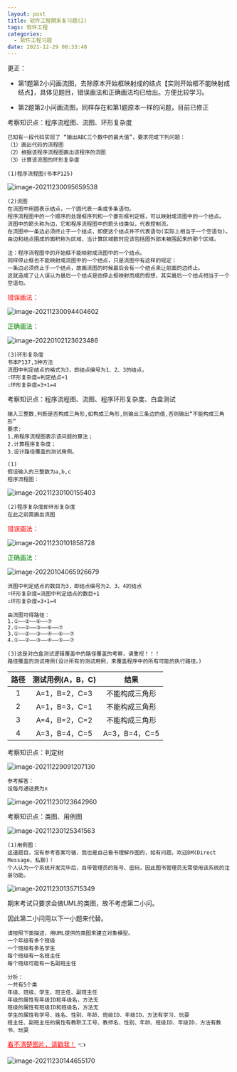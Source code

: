 ```yaml
---
layout: post
title: 软件工程期末复习题(2)
tags: 软件工程
categories:
  - 软件工程习题
date: 2021-12-29 08:33:48
---
```




更正：

+ 第1题第2小问画流图，去除原本开始框映射成的结点【实则开始框不能映射成结点】，具体见题目，错误画法和正确画法均已给出。方便比较学习。

+ 第2题第2小问画流图，同样存在和第1题原本一样的问题，目前已修正



考察知识点：程序流程图、流图、环形复杂度

<!--more-->

```
已知有一段代码实现了 “输出ABC三个数中的最大值”，要求完成下列问题：
（1）画出代码的流程图
（2）根据该程序流程图画出该程序的流图
（3）计算该流图的环形复杂度
```

```
(1)程序流程图(书本P125)
```

![image-20211230095659538](https://gitee.com/gujiakai/pic-go-typora02/raw/master/img/202112300956643.png)



```
(2)流图
在流图中用圆表示结点，一个圆代表一条或多条语句。
程序流程图中的一个顺序的处理框序列和一个菱形框判定框，可以映射成流图中的一个结点。
流图中的箭头称为边，它和程序流程图中的箭头线类似，代表控制流。
在流图中一条边必须终止于一个结点，即使这个结点并不代表语句(实际上相当于一个空语句)。
由边和结点围成的面积称为区域，当计算区域数时应该包括图外部未被围起来的那个区域。

注：程序流程图中的开始框不能映射成流图中的一个结点。
同样停止框也不能映射成流图中的一个结点，只是流图中有这样的规定：
一条边必须终止于一个结点，故画流图的时候最后会有一个结点来让前面的边终止。
这就造成了让人误认为最后一个结点是由停止框映射而成的假想，其实最后一个结点相当于一个空语句。
```

<font color="red">错误画法：</font>

![image-20211230094404602](https://gitee.com/gujiakai/pic-go-typora02/raw/master/img/202112300944671.png)

<font color="green">正确画法：</font>

![image-20220102123623486](https://gitee.com/gujiakai/pic-go-typora02/raw/master/img/202201021236588.png)

```
(3)环形复杂度
书本P137,3种方法
流图中判定结点的格式为3，即结点编号为1、2、3的结点，
∵环形复杂度=判定结点+1
∴环形复杂度=3+1=4
```



考察知识点：程序流程图、流图、程序环形复杂度、白盒测试

```
输入三整数,判断是否构成三角形,如构成三角形,则输出三条边的值,否则输出“不能构成三角形”
要求:
1.用程序流程图表示该问题的算法；
2.计算程序复杂度； 
3.设计路径覆盖的测试用例。
```

```
(1)
假设输入的三整数为a,b,c
程序流程图：
```

![image-20211230100155403](https://gitee.com/gujiakai/pic-go-typora02/raw/master/img/202112301001461.png)

```
(2)程序复杂度即环形复杂度
在此之前需画出流图
```

<font color="red">错误画法：</font>

![image-20211230101858728](https://gitee.com/gujiakai/pic-go-typora02/raw/master/img/202112301018800.png)



<font color="green">正确画法：</font>

![image-20220104065926679](https://gitee.com/gujiakai/pic-go-typora02/raw/master/img/202201040659812.png)

```
流图中判定结点的数目为3，即结点编号为2、3、4的结点
∵环形复杂度=流图中判定结点的数目+1
∴环形复杂度=3+1=4
```

```
由流图可得路径：
1.①——②——⑥——⑦
2.①——②——③——⑥——⑦
3.①——②——③——④——⑥——⑦
4.①——②——③——④——⑤——⑦
```

```
(3)这是对白盒测试逻辑覆盖中的路径覆盖的考察，请重视！！！
路径覆盖的测试用例(设计所有的测试用例，来覆盖程序中的所有可能的执行路径。)
```

| 路径 | 测试用例(A，B，C) |      结果      |
| :--: | :---------------: | :------------: |
|  1   |   A=1，B=2，C=3   | 不能构成三角形 |
|  2   |   A=1，B=3，C=1   | 不能构成三角形 |
|  3   |   A=4，B=2，C=2   | 不能构成三角形 |
|  4   |   A=3，B=4，C=5   | A=3，B=4，C=5  |



考察知识点：判定树

![image-20211229091207130](https://gitee.com/gujiakai/pic-go-typora02/raw/master/img/202112290912207.png)

```
参考解答：
设每月通话费为x
```

![image-20211230123642960](https://gitee.com/gujiakai/pic-go-typora02/raw/master/img/202112301236099.png)



考察知识点：类图、用例图

![image-20211230125341563](https://gitee.com/gujiakai/pic-go-typora02/raw/master/img/202112301253001.png)

```
(1)用例图：
这道题目，没有参考答案可循，我也是自己看书理解作图的，如有问题，欢迎DM(Direct Message，私聊)！
个人认为一个系统开发完毕后，自带管理员的账号、密码，因此图书管理员无需使用该系统的注册功能。
```

![image-20211230135715349](https://gitee.com/gujiakai/pic-go-typora02/raw/master/img/202112301357411.png)

期末考试只要求会做UML的类图，故不考虑第二小问。

因此第二小问用以下一小题来代替。

```
请按照下面描述，用UML提供的类图来建立对象模型。
一个年级有多个班级
一个班级有多名学生
每个班级有一名班主任
每个班级可能有一名副班主任
```

```
分析：
一共有5个类
年级、班级、学生、班主任、副班主任
年级的属性有年级ID和年级名，方法无
班级的属性有班级ID和班级名，方法无
学生的属性有学号、姓名、性别、年龄、班级ID、年级ID，方法有学习、玩耍
班主任、副班主任的属性有教职工工号、教师名、性别、年龄、班级ID、年级ID，方法有教书、玩耍
```

<a href="https://gitee.com/gujiakai/pic-go-typora02/raw/master/img/202112301446254.png" style="color:red;border-bottom:none;">看不清楚图片，请戳我！</a>  :point_left:

![image-20211230144655170](https://gitee.com/gujiakai/pic-go-typora02/raw/master/img/202112301446254.png)

